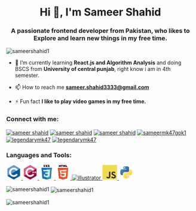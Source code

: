 <h1 align="center">Hi 👋, I'm Sameer Shahid</h1>
<h3 align="center">A passionate frontend developer from Pakistan, who likes to Explore and learn new things in my free time.</h3>

<p align="left"> <img src="https://komarev.com/ghpvc/?username=sameershahid1&label=Profile%20views&color=0e75b6&style=flat" alt="sameershahid1" /> </p>

- 🌱 I’m currently learning **React.js and Algorithm Analysis** and doing BSCS from **University of central punjab**, right know i am in 4th semester.

- 📫 How to reach me **sameer.shahid3333@gmail.com**

- ⚡ Fun fact **I like to play video games in my free time.**

<h3 align="left">Connect with me:</h3>
<p align="left">
<a href="https://linkedin.com/in/sameer shahid" target="blank"><img align="center" src="https://raw.githubusercontent.com/rahuldkjain/github-profile-readme-generator/master/src/images/icons/Social/linked-in-alt.svg" alt="sameer shahid" height="30" width="40" /></a>
<a href="https://fb.com/sameer shahid" target="blank"><img align="center" src="https://raw.githubusercontent.com/rahuldkjain/github-profile-readme-generator/master/src/images/icons/Social/facebook.svg" alt="sameer shahid" height="30" width="40" /></a>
<a href="https://instagram.com/sameer shahid" target="blank"><img align="center" src="https://raw.githubusercontent.com/rahuldkjain/github-profile-readme-generator/master/src/images/icons/Social/instagram.svg" alt="sameer shahid" height="30" width="40" /></a>
<a href="https://www.codechef.com/users/sameermk47gok1" target="blank"><img align="center" src="https://cdn.jsdelivr.net/npm/simple-icons@3.1.0/icons/codechef.svg" alt="sameermk47gok1" height="30" width="40" /></a>
<a href="https://www.hackerrank.com/legendarymk47" target="blank"><img align="center" src="https://raw.githubusercontent.com/rahuldkjain/github-profile-readme-generator/master/src/images/icons/Social/hackerrank.svg" alt="legendarymk47" height="30" width="40" /></a>
<a href="https://www.leetcode.com/legendarymk47" target="blank"><img align="center" src="https://raw.githubusercontent.com/rahuldkjain/github-profile-readme-generator/master/src/images/icons/Social/leet-code.svg" alt="legendarymk47" height="30" width="40" /></a>
</p>

<h3 align="left">Languages and Tools:</h3>
<p align="left"> <a href="https://www.cprogramming.com/" target="_blank" rel="noreferrer"> <img src="https://raw.githubusercontent.com/devicons/devicon/master/icons/c/c-original.svg" alt="c" width="40" height="40"/> </a> <a href="https://www.w3schools.com/cpp/" target="_blank" rel="noreferrer"> <img src="https://raw.githubusercontent.com/devicons/devicon/master/icons/cplusplus/cplusplus-original.svg" alt="cplusplus" width="40" height="40"/> </a> <a href="https://www.w3schools.com/css/" target="_blank" rel="noreferrer"> <img src="https://raw.githubusercontent.com/devicons/devicon/master/icons/css3/css3-original-wordmark.svg" alt="css3" width="40" height="40"/> </a> <a href="https://www.w3.org/html/" target="_blank" rel="noreferrer"> <img src="https://raw.githubusercontent.com/devicons/devicon/master/icons/html5/html5-original-wordmark.svg" alt="html5" width="40" height="40"/> </a> <a href="https://www.adobe.com/in/products/illustrator.html" target="_blank" rel="noreferrer"> <img src="https://www.vectorlogo.zone/logos/adobe_illustrator/adobe_illustrator-icon.svg" alt="illustrator" width="40" height="40"/> </a> <a href="https://developer.mozilla.org/en-US/docs/Web/JavaScript" target="_blank" rel="noreferrer"> <img src="https://raw.githubusercontent.com/devicons/devicon/master/icons/javascript/javascript-original.svg" alt="javascript" width="40" height="40"/> </a> <a href="https://www.python.org" target="_blank" rel="noreferrer"> <img src="https://raw.githubusercontent.com/devicons/devicon/master/icons/python/python-original.svg" alt="python" width="40" height="40"/> </a> </p>

<p><img align="left" src="https://github-readme-stats.vercel.app/api/top-langs?username=sameershahid1&show_icons=true&locale=en&layout=compact" alt="sameershahid1" /></p>

<p>&nbsp;<img align="center" src="https://github-readme-stats.vercel.app/api?username=sameershahid1&show_icons=true&locale=en" alt="sameershahid1" /></p>

<p><img align="center" src="https://github-readme-streak-stats.herokuapp.com/?user=sameershahid1&" alt="sameershahid1" /></p>
